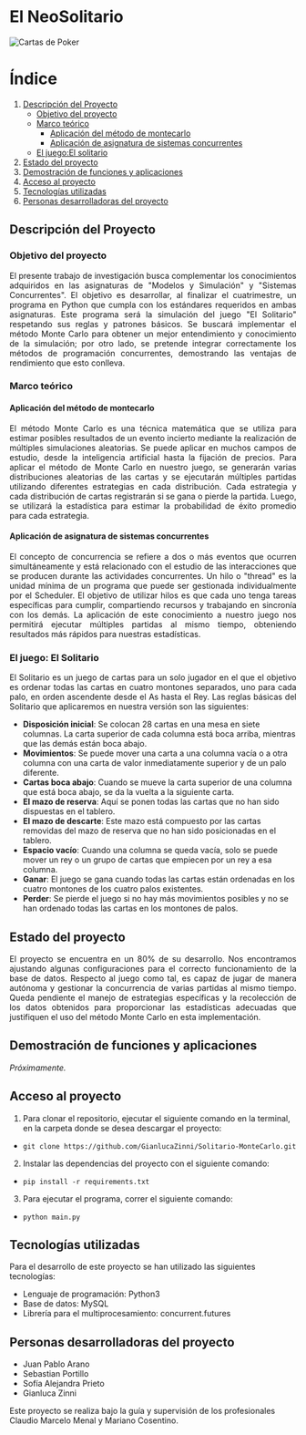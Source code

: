 # El NeoSolitario 
![Cartas de Poker](https://fotos.perfil.com/2022/12/28/trim/950/534/cartas-de-truco-y-poker-20221228-1481314.jpg)

# Índice

1. [Descripción del Proyecto](#Descripción-del-Proyecto)
   - [Objetivo del proyecto](#Objetivo-del-proyecto)
   - [Marco teórico](#Marco-teórico)
     - [Aplicación del método de montecarlo](#Aplicación-del-método-de-montecarlo)
     - [Aplicación de asignatura de sistemas concurrentes](#Aplicación-de-asignatura-de-sistemas-concurrentes)
   - [El juego:El solitario](#El-juego-El-solitario) 
2. [Estado del proyecto](#Estado-del-proyecto)
3. [Demostración de funciones y aplicaciones](#Demostración-de-funciones-y-aplicaciones)
4. [Acceso al proyecto](#Acceso-al-proyecto)
5. [Tecnologías utilizadas](#Tecnologías-utilizadas)
6. [Personas desarrolladoras del proyecto](#Personas-desarrolladoras-del-proyecto)


## Descripción del Proyecto

### Objetivo del proyecto
<p align="justify">
  El presente trabajo de investigación busca complementar los conocimientos adquiridos en las asignaturas de "Modelos y Simulación" y "Sistemas Concurrentes". El objetivo es desarrollar, al finalizar el cuatrimestre, un programa en Python que cumpla con los estándares requeridos en ambas asignaturas. Este programa será la simulación del juego "El Solitario" respetando sus reglas y patrones básicos. Se buscará implementar el método Monte Carlo para obtener un mejor entendimiento y conocimiento de la simulación; por otro lado, se pretende integrar correctamente los métodos de programación concurrentes, demostrando las ventajas de rendimiento que esto conlleva.
</p>

### Marco teórico

#### Aplicación del método de montecarlo
<p align="justify">
  El método Monte Carlo es una técnica matemática que se utiliza para estimar posibles resultados de un evento incierto mediante la realización de múltiples simulaciones aleatorias. Se puede aplicar en muchos campos de estudio, desde la inteligencia artificial hasta la fijación de precios. Para aplicar el método de Monte Carlo en nuestro juego, se generarán varias distribuciones aleatorias de las cartas y se ejecutarán múltiples partidas utilizando diferentes estrategias en cada distribución. Cada estrategia y cada distribución de cartas registrarán si se gana o pierde la partida. Luego, se utilizará la estadística para estimar la probabilidad de éxito promedio para cada estrategia.
</p>

#### Aplicación de asignatura de sistemas concurrentes
<p align="justify">
  El concepto de concurrencia se refiere a dos o más eventos que ocurren simultáneamente y está relacionado con el estudio de las interacciones que se producen durante las actividades concurrentes. Un hilo o "thread" es la unidad mínima de un programa que puede ser gestionada individualmente por el Scheduler. El objetivo de utilizar hilos es que cada uno tenga tareas específicas para cumplir, compartiendo recursos y trabajando en sincronía con los demás. La aplicación de este conocimiento a nuestro juego nos permitirá ejecutar múltiples partidas al mismo tiempo, obteniendo resultados más rápidos para nuestras estadísticas.
</p>

### El juego: El Solitario
<p align="justify">
  El Solitario es un juego de cartas para un solo jugador en el que el objetivo es ordenar todas las cartas en cuatro montones separados, uno para cada palo, en orden ascendente desde el As hasta el Rey. Las reglas básicas del Solitario que aplicaremos en nuestra versión son las siguientes:
  
- **Disposición inicial**: Se colocan 28 cartas en una mesa en siete columnas. La carta superior de cada columna está boca arriba, mientras que las demás están boca abajo.
- **Movimientos**: Se puede mover una carta a una columna vacía o a otra columna con una carta de valor inmediatamente superior y de un palo diferente. 
- **Cartas boca abajo**: Cuando se mueve la carta superior de una columna que está boca abajo, se da la vuelta a la siguiente carta.
- **El mazo de reserva**: Aquí se ponen todas las cartas que no han sido dispuestas en el tablero. 
- **El mazo de descarte**: Este mazo está compuesto por las cartas removidas del mazo de reserva que no han sido posicionadas en el tablero.
- **Espacio vacío**: Cuando una columna se queda vacía, solo se puede mover un rey o un grupo de cartas que empiecen por un rey a esa columna.
- **Ganar**: El juego se gana cuando todas las cartas están ordenadas en los cuatro montones de los cuatro palos existentes.
- **Perder**: Se pierde el juego si no hay más movimientos posibles y no se han ordenado todas las cartas en los montones de palos.

</p>

## Estado del proyecto
<p align="justify">
  El proyecto se encuentra en un 80% de su desarrollo. Nos encontramos ajustando algunas configuraciones para el correcto funcionamiento de la base de datos. Respecto al juego como tal, es capaz de jugar de manera autónoma y gestionar la concurrencia de varias partidas al mismo tiempo. Queda pendiente el manejo de estrategias específicas y la recolección de los datos obtenidos para proporcionar las estadísticas adecuadas que justifiquen el uso del método Monte Carlo en esta implementación.
</p>

## Demostración de funciones y aplicaciones
*Próximamente.*

## Acceso al proyecto
1. Para clonar el repositorio, ejecutar el siguiente comando en la terminal, en la carpeta donde se desea descargar el proyecto:
- `git clone https://github.com/GianlucaZinni/Solitario-MonteCarlo.git`
2. Instalar las dependencias del proyecto con el siguiente comando:
- `pip install -r requirements.txt`
3. Para ejecutar el programa, correr el siguiente comando:
- `python main.py`

## Tecnologías utilizadas
Para el desarrollo de este proyecto se han utilizado las siguientes tecnologías:

- Lenguaje de programación: Python3
- Base de datos: MySQL
- Librería para el multiprocesamiento: concurrent.futures

## Personas desarrolladoras del proyecto
- Juan Pablo Arano
- Sebastian Portillo
- Sofía Alejandra Prieto
- Gianluca Zinni

Este proyecto se realiza bajo la guía y supervisión de los profesionales Claudio Marcelo Menal y Mariano Cosentino.
